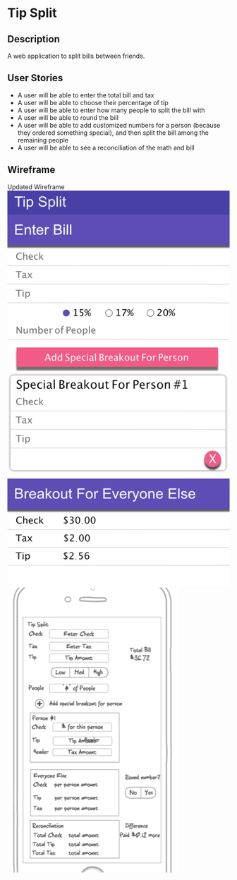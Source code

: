 # Tip Split

## Description
A web application to split bills between friends.

## User Stories
  * A user will be able to enter the total bill and tax
  * A user will be able to choose their percentage of tip
  * A user will be able to enter how many people to split the bill with
  * A user will be able to round the bill
  * A user will be able to add customized numbers for a person (because they ordered something special), and then split the bill among the remaining people
  * A user will be able to see a reconciliation of the math and bill

## Wireframe
  Updated Wireframe
  ![Mobile Wireframe - Updated](./public/assets/wireframe/Wireframe_updated.png)
  ![Mobile Wireframe](./public/assets/wireframe/Wireframe.png)
